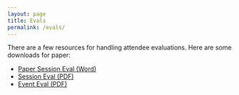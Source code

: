 ```yaml
---
layout: page
title: Evals
permalink: /evals/
---
```


There are a few resources for handling attendee evaluations. Here are some downloads for paper:

- [Paper Session Eval (Word)](/assets/misc/SessionEvaluation.docx)
- [Session Eval (PDF)](/assets/pdf/SQLSaturday_Session_Evaluation_120.pdf)
- [Event Eval (PDF)](/assets//pdf/SQLSaturday_Event_Evaluation_40.pdf)

